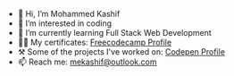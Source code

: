 - 👋 Hi, I’m Mohammed Kashif
- 👀 I’m interested in coding
- 🌱 I’m currently learning Full Stack Web Development
- 👨‍💻 My certificates: [Freecodecamp Profile](https://www.freecodecamp.org/mekashif)
- ⚒ Some of the projects I've worked on: [Codepen Profile](https://codepen.io/mekashif)
- 📫 Reach me: mekashif@outlook.com

<!---
ismekashif/ismekashif is a ✨ special ✨ repository because its `README.md` (this file) appears on your GitHub profile.
You can click the Preview link to take a look at your changes.
--->
